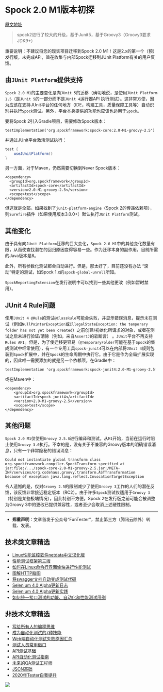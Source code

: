# Spock 2.0 M1版本初探

[原文地址](https://www.javacodegeeks.com/2020/01/migrating-spock-1-3-tests-to-spock-2-0.html)

> spock2进行了较大的升级，基于Junit5，基于Groovy3（Groovy3要求JDK9+）

重要说明：不建议将您的现实项目迁移到Spock 2.0 M1！这是2.x的第一个（预）发行版，未完成API，旨在收集与内部Spock迁移到JUnit Platform有关的用户反馈。

## 由`JUnit Platform`提供支持

`Spock 2.0 M1`的主要变化是向`JUnit 5`的迁移（确切地说，是使用`JUnit Platform 1.5`（是`JUnit 5`的一部分而不是`JUnit 4`运行器API 执行测试）。这非常方便，因为应该在支持JUnit平台的任何地方（IDE，构建工具，质量保障工具等）自动识别并执行`Spock`测试。另外，平台本身提供的功能也应该也适用于`Spock`。

要将Spock 2引入Gradle项目，需要修改Spock版本：

`testImplementation('org.spockframework:spock-core:2.0-M1-groovy-2.5')`

并通过JUnit平台激活测试执行：


```Groovy
test {
    useJUnitPlatform()
}
```
另一方面，对于Maven，仍然需要切换到Never Spock版本：

```
<dependency>
  <groupId>org.spockframework</groupId>
  <artifactId>spock-core</artifactId>
  <version>2.0-M1-groovy-2.5</version>
  <scope>test</scope>
</dependency>
```

但这就是全部。如果找到了`junit-platform-engine`（Spock 2的传递依赖项），则`Surefire`插件（如果使用版本3.0.0+）默认执行`JUnit Platform`测试。

## 其他变化

由于具有向`JUnit Platform`迁移的巨大变化，`Spock 2.0 M1`中的其他变化数量有限，从而使查找潜在的回归原因变得容易一些。作为迁移本身的副作用，目前所需的Java版本是8。

此外，所有参数化测试都会自动进行。但是，那太好了，目前还没有办法 “滚动”特定的测试，如Spock 1.x的`spock-global-unroll`所知。

`SpockReportingExtension`在发行说明中可以找到一些其他更改（例如暂时禁用）。


## JUnit 4 Rule问题

使用`JUnit 4 @Rule`的测试`@ClassRule`可能会失败，并显示错误消息，提示未在测试（例如`NullPointerException`或`IllegalStateException: the temporary folder has not yet been created`）之前创建/初始化所请求的对象，或者在测试之后未进行验证/清除（例如，来自`AssertJ`的软断言） 。`JUnit`平台不再支持`Rules API`。但是，为了使迁移更容易（`@TemporaryFolder`可能在基于`Spock`的集成测试中经常使用），有一个专用工具`spock-junit4`可以在内部将`JUnit 4`规则包装到`Spock`扩展中，并在`Spock`的生命周期中执行它。由于它是作为全局扩展实现的，因此唯一需要添加的就是另一个依赖项。在Gradle中：

`testImplementation 'org.spockframework:spock-junit4:2.0-M1-groovy-2.5'`

或在Maven中：

```
<dependency>
    <groupId>org.spockframework</groupId>
    <artifactId>spock-junit4</artifactId>
    <version>2.0-M1-groovy-2.5</version>
    <scope>test</scope>
</dependency>
```

## 其他问题

`Spock 2.0 M1`仅使用`Groovy 2.5.8`进行编译和测试。从`M1`开始，当前在运行时阻止使用`Groovy 3.0`执行。不幸的是，没有关于不兼容的Groovy版本的明确错误消息，只有一个非常隐秘的错误消息：

```
Could not instantiate global transform class org.spockframework.compiler.SpockTransform specified at
jar:file:/.../spock-core-2.0-M1-groovy-2.5.jar!/META-INF/services/org.codehaus.groovy.transform.ASTTransformation
because of exception java.lang.reflect.InvocationTargetException
```

令人遗憾的是，仅对`Groovy 2.5`的限制减少了使用`Groovy 3`工作的人们的潜在反馈，该反馈非常接近稳定版本（RC2）。由于许多`Spock`测试仅适用于`Groovy 3`（特别是某些极端情况），因此特别不方便。Spock 2在发行版之前可能会被调整为Groovy 3中的更改已提供兼容性，或者至少会取消上述硬性限制。

---
* **郑重声明**：文章首发于公众号“FunTester”，禁止第三方（腾讯云除外）转载、发表。

## 技术类文章精选

- [Linux性能监控软件netdata中文汉化版](https://mp.weixin.qq.com/s/fdXtK-5WwKnxjLZdyg6-nA)
- [性能测试框架第三版](https://mp.weixin.qq.com/s/Mk3PoH7oJX7baFmbeLtl_w)
- [如何在Linux命令行界面愉快进行性能测试](https://mp.weixin.qq.com/s/fwGqBe1SpA2V0lPfAOd04Q)
- [图解HTTP脑图](https://mp.weixin.qq.com/s/100Vm8FVEuXs0x6rDGTipw)
- [将swagger文档自动变成测试代码](https://mp.weixin.qq.com/s/SY8mVenj0zMe5b47GS9VSQ)
- [Selenium 4.0 Alpha更新日志](https://mp.weixin.qq.com/s/tU7sm-pcbpRNwDU9D3OVTQ)
- [Selenium 4.0 Alpha更新实践](https://mp.weixin.qq.com/s/yT9wpO5o5aWBUus494TIHw)
- [如何统一接口测试的功能、自动化和性能测试用例](https://mp.weixin.qq.com/s/1xqtXNVw7BdUa03nVcsMTg)

## 非技术文章精选

- [写给所有人的编程思维](https://mp.weixin.qq.com/s/Oj33UCnYfbUgzsBzEm2GPQ)
- [成为自动化测试的7种技能](https://mp.weixin.qq.com/s/e-HAGMO0JLR7VBBWLvk0dQ)
- [Web端自动化测试失败原因汇总](https://mp.weixin.qq.com/s/qzFth-Q9e8MTms1M8L5TyA)
- [测试人员常用借口](https://mp.weixin.qq.com/s/0k_Ciud2sOpRb5PPiVzECw)
- [API测试基础](https://mp.weixin.qq.com/s/bkbUEa9CF21xMYSlhPcULw)
- [API自动化测试指南](https://mp.weixin.qq.com/s/uy_Vn_ZVUEu3YAI1gW2T_A)
- [未来的QA测试工程师](https://mp.weixin.qq.com/s/ngL4sbEjZm7OFAyyWyQ3nQ)
- [JSON基础](https://mp.weixin.qq.com/s/tnQmAFfFbRloYp8J9TYurw)
- [2020年Tester自我提升](https://mp.weixin.qq.com/s/vuhUp85_6Sbg6ReAN3TTSQ)

![](https://mmbiz.qpic.cn/mmbiz_jpg/13eN86FKXzCxr0Sa2MXpNKicZE024zJm73r4hrjticMMYViagtaSXxwsyhmRmOrdXPXfS5zB2ILHtaqNSoWGRwa8Q/640)